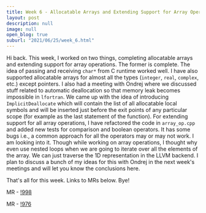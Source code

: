 ```yaml
---
title: Week 6 - Allocatable Arrays and Extending Support for Array Operations
layout: post
description: null
image: null
open_blog: true
suburl: "2021/06/25/week_6.html"
---
```

 
Hi back. This week, I worked on two things, completing allocatable arrays and extending support for array operations. The former is complete. The idea of passing and receiving `char*` from C runtime worked well. I have also supported allocatable arrays for almost all the types (`integer`, `real`, `complex`, etc.) except pointers. I also had a meeting with Ondrej where we discussed stuff related to automatic deallocation so that memory leak becomes impossible in `lfortran`. We came up with the idea of introducing `ImplicitDeallocate` which will contain the list of all allocatable local symbols and will be inserted just before the exit points of any particular scope (for example as the last statement of the function). For extending support for all array operations, I have refactored the code in `array_op.cpp` and added new tests for comparison and boolean operators. It has some bugs i.e., a common approach for all the operators may or may not work. I am looking into it. Though while working on array operations, I thought why even use nested loops when we are going to iterate over all the elements of the array. We can just traverse the 1D representation in the LLVM backend. I plan to discuss a bunch of my ideas for this with Ondrej in the next week's meetings and will let you know the conclusions here.

That's all for this week. Links to MRs below. Bye!

MR - [!998](https://gitlab.com/lfortran/lfortran/-/merge_requests/998)

MR - [!976](https://gitlab.com/lfortran/lfortran/-/merge_requests/976)